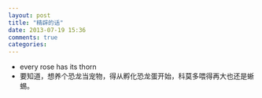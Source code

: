 ```yaml
---
layout: post
title: "精辟的话"
date: 2013-07-19 15:36
comments: true
categories: 
---
```


<!--more-->

- every rose has its thorn
- 要知道，想养个恐龙当宠物，得从孵化恐龙蛋开始，科莫多喂得再大也还是蜥蜴。

